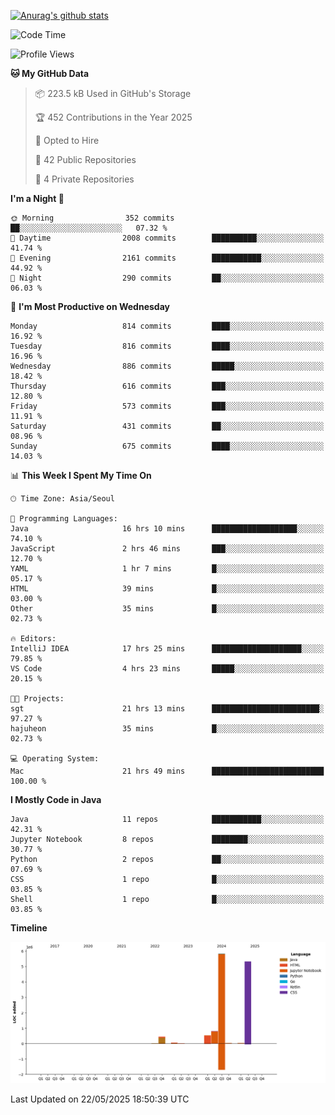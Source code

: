[![Anurag's github stats](https://github-readme-stats.vercel.app/api?username=hajubal)](https://github.com/anuraghazra/github-readme-stats)

<!--START_SECTION:waka-->
![Code Time](http://img.shields.io/badge/Code%20Time-455%20hrs-blue)

![Profile Views](http://img.shields.io/badge/Profile%20Views-0-blue)

**🐱 My GitHub Data** 

> 📦 223.5 kB Used in GitHub's Storage 
 > 
> 🏆 452 Contributions in the Year 2025
 > 
> 💼 Opted to Hire
 > 
> 📜 42 Public Repositories 
 > 
> 🔑 4 Private Repositories 
 > 
**I'm a Night 🦉** 

```text
🌞 Morning                352 commits         ██░░░░░░░░░░░░░░░░░░░░░░░   07.32 % 
🌆 Daytime                2008 commits        ██████████░░░░░░░░░░░░░░░   41.74 % 
🌃 Evening                2161 commits        ███████████░░░░░░░░░░░░░░   44.92 % 
🌙 Night                  290 commits         ██░░░░░░░░░░░░░░░░░░░░░░░   06.03 % 
```
📅 **I'm Most Productive on Wednesday** 

```text
Monday                   814 commits         ████░░░░░░░░░░░░░░░░░░░░░   16.92 % 
Tuesday                  816 commits         ████░░░░░░░░░░░░░░░░░░░░░   16.96 % 
Wednesday                886 commits         █████░░░░░░░░░░░░░░░░░░░░   18.42 % 
Thursday                 616 commits         ███░░░░░░░░░░░░░░░░░░░░░░   12.80 % 
Friday                   573 commits         ███░░░░░░░░░░░░░░░░░░░░░░   11.91 % 
Saturday                 431 commits         ██░░░░░░░░░░░░░░░░░░░░░░░   08.96 % 
Sunday                   675 commits         ████░░░░░░░░░░░░░░░░░░░░░   14.03 % 
```


📊 **This Week I Spent My Time On** 

```text
🕑︎ Time Zone: Asia/Seoul

💬 Programming Languages: 
Java                     16 hrs 10 mins      ███████████████████░░░░░░   74.10 % 
JavaScript               2 hrs 46 mins       ███░░░░░░░░░░░░░░░░░░░░░░   12.70 % 
YAML                     1 hr 7 mins         █░░░░░░░░░░░░░░░░░░░░░░░░   05.17 % 
HTML                     39 mins             █░░░░░░░░░░░░░░░░░░░░░░░░   03.00 % 
Other                    35 mins             █░░░░░░░░░░░░░░░░░░░░░░░░   02.73 % 

🔥 Editors: 
IntelliJ IDEA            17 hrs 25 mins      ████████████████████░░░░░   79.85 % 
VS Code                  4 hrs 23 mins       █████░░░░░░░░░░░░░░░░░░░░   20.15 % 

🐱‍💻 Projects: 
sgt                      21 hrs 13 mins      ████████████████████████░   97.27 % 
hajuheon                 35 mins             █░░░░░░░░░░░░░░░░░░░░░░░░   02.73 % 

💻 Operating System: 
Mac                      21 hrs 49 mins      █████████████████████████   100.00 % 
```

**I Mostly Code in Java** 

```text
Java                     11 repos            ███████████░░░░░░░░░░░░░░   42.31 % 
Jupyter Notebook         8 repos             ████████░░░░░░░░░░░░░░░░░   30.77 % 
Python                   2 repos             ██░░░░░░░░░░░░░░░░░░░░░░░   07.69 % 
CSS                      1 repo              █░░░░░░░░░░░░░░░░░░░░░░░░   03.85 % 
Shell                    1 repo              █░░░░░░░░░░░░░░░░░░░░░░░░   03.85 % 
```



**Timeline**

![Lines of Code chart](https://raw.githubusercontent.com/hajubal/hajubal/main/assets/bar_graph.png)


 Last Updated on 22/05/2025 18:50:39 UTC
<!--END_SECTION:waka-->